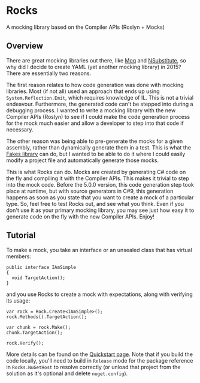 # Rocks

A mocking library based on the Compiler APIs (Roslyn + Mocks)

## Overview

There are great mocking libraries out there, like [Moq](https://github.com/moq/moq) and [NSubstitute](http://nsubstitute.github.io/), so why did I decide to create YAML (yet another mocking library) in 2015? There are essentially two reasons.

The first reason relates to how code generation was done with mocking libraries. Most (if not all) used an approach that ends up using `System.Reflection.Emit`, which requires knowledge of IL. This is not a trivial endeavour. Furthermore, the generated code can't be stepped into during a debugging process. I wanted to write a mocking library with the new Compiler APIs (Roslyn) to see if I could make the code generation process for the mock much easier and allow a developer to step into that code if necessary.

The other reason was being able to pre-generate the mocks for a given assembly, rather than dynamically generate them in a test. This is what the [Fakes library](https://docs.microsoft.com/en-us/visualstudio/test/code-generation-compilation-and-naming-conventions-in-microsoft-fakes?view=vs-2019) can do, but I wanted to be able to do it where I could easily modify a project file and automatically generate those mocks.

This is what Rocks can do. Mocks are created by generating C# code on the fly and compiling it with the Compiler APIs. This makes it trivial to step into the mock code. Before the 5.0.0 version, this code generation step took place at runtime, but with source generators in C#9, this generation happens as soon as you state that you want to create a mock of a particular type. So, feel free to test Rocks out, and see what you think. Even if you don't use it as your primary mocking library, you may see just how easy it to generate code on the fly with the new Compiler APIs. Enjoy!

## Tutorial

To make a mock, you take an interface or an unsealed class that has virtual members:

```
public interface IAmSimple
{
  void TargetAction();
}
```

and you use Rocks to create a mock with expectations, along with verifying its usage:

```
var rock = Rock.Create<IAmSimple>();
rock.Methods().TargetAction();

var chunk = rock.Make();
chunk.TargetAction();

rock.Verify();
```

More details can be found on the [Quickstart page](https://github.com/JasonBock/Rocks/blob/main/docs/Quickstart.md). Note that if you build the code locally, you'll need to build in `Release` mode for the package reference in `Rocks.NuGetHost` to resolve correctly (or unload that project from the solution as it's optional and delete `nuget.config`).
